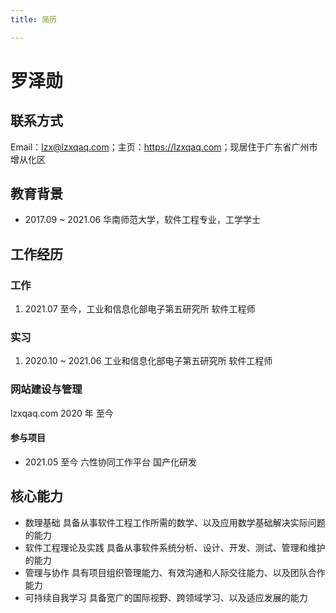 ```yaml
---
title: 简历

---
```



# 罗泽勋

## 联系方式

Email：lzx@lzxqaq.com；主页：<https://lzxqaq.com>；现居住于广东省广州市增从化区

<!-- ## 工作兴趣

数据可视化，统计图形，交互式图形；统计计算；动态报告，可重复性研究 -->

## 教育背景

- 2017.09 ~ 2021.06 华南师范大学，软件工程专业，工学学士

## 工作经历

### 工作

1. 2021.07 至今，工业和信息化部电子第五研究所 软件工程师

### 实习

1. 2020.10 ~ 2021.06 工业和信息化部电子第五研究所 软件工程师


### 网站建设与管理

lzxqaq.com 2020 年 至今

#### 参与项目

- 2021.05 至今 六性协同工作平台 国产化研发


## 核心能力

- 数理基础 具备从事软件工程工作所需的数学、以及应用数学基础解决实际问题的能力
- 软件工程理论及实践 具备从事软件系统分析、设计、开发、测试、管理和维护的能力  
- 管理与协作 具有项目组织管理能力、有效沟通和人际交往能力、以及团队合作能力
- 可持续自我学习 具备宽广的国际视野、跨领域学习、以及适应发展的能力
